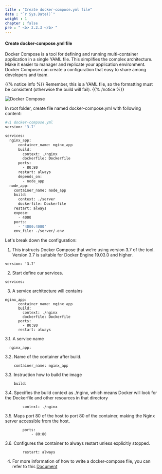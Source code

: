```yaml
---
title : "Create docker-compose.yml file"
date : "`r Sys.Date()`"
weight : 1
chapter : false
pre : " <b> 2.2.3 </b> "
---
```


#### Create docker-compose.yml file

Docker Compose is a tool for defining and running multi-container application in a single YAML file. This simplifies the complex architecture. Make it easier to manager and replicate your application environment. Docker Compose can create a configuration that easy to share among developers and team.

{{% notice info %}}
Remember, this is a YAML file, so the formatting must be consistent (otherwise the build will fail).
{{% /notice %}}

![Docker Compose](images/2.prerequisite/046-createdockercompose.png)

In root folder, create file named docker-compose.yml with following content:
```bash
#vi docker-compose.yml
version: '3.7'

services:
  nginx_app:
      container_name: nginx_app
      build:
        context: ./nginx
        dockerfile: Dockerfile
      ports:
        - 80:80
      restart: always
      depends_on:
        - node_app
  node_app:
    container_name: node_app
    build:
      context: ./server
      dockerfile: Dockerfile
    restart: always
    expose:
      - 4000
    ports:
      - "4000:4000"
    env_file: ./server/.env
```

Let's break down the configuration:

1. This instructs Docker Compose that we’re using version 3.7 of the tool. Version 3.7 is suitable for Docker Engine 19.03.0 and higher.

```
version: '3.7'
```
2. Start define our services.
```
services:
```
3. A service architecture will contains
```
nginx_app:
      container_name: nginx_app
      build:
        context: ./nginx
        dockerfile: Dockerfile
      ports:
        - 80:80
      restart: always
```

3.1. A service name
```
  nginx_app:
```

3.2. Name of the container after build.
```
    container_name: nginx_app
```

3.3. Instruction how to build the image
```
    build:
```

3.4. Specifies the build context as ./nginx, which means Docker will look for the Dockerfile and other resources in that directory
```
        context: ./nginx
```

3.5. Maps port 80 of the host to port 80 of the container, making the Nginx server accessible from the host.
```
        ports:
            - 80:80
```

3.6. Configures the container to always restart unless explicitly stopped.
```
        restart: always
```

4. For more information of how to write a docker-compose file, you can refer to this [Document](https://docs.docker.com/reference/compose-file/)